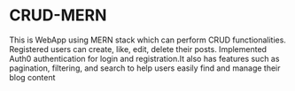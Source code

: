 # CRUD-MERN
This is WebApp using MERN stack which can perform CRUD functionalities. Registered users
can create, like, edit, delete their posts. Implemented Auth0 authentication for login and registration.It
also has features such as pagination, filtering, and search to help users easily find and manage their blog
content
